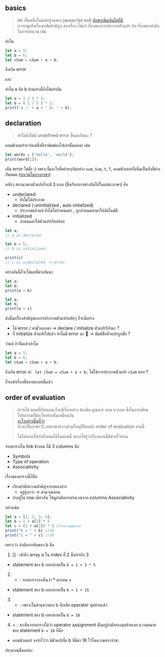 ## basics
> let เป็นหนึ่งในมาตรฐานของ javascript es6 [ศึกษาเพิ่มเติมได้ที่นี่](https://microbenz.in.th/%E0%B8%99%E0%B8%B5%E0%B9%88%E0%B8%9B%E0%B8%B5-2017-%E0%B9%81%E0%B8%A5%E0%B9%89%E0%B8%A7-%E0%B8%A1%E0%B8%B2%E0%B9%80%E0%B8%82%E0%B8%B5%E0%B8%A2%E0%B8%99-es6-%E0%B8%81%E0%B8%B1%E0%B8%99-9dede81e30da) <br/> เราจะพูดถึงเรื่องเบสิคสำคัญๆ สองเรื่อง ได้แก่ เรื่องของการประกาศตัวแปร กับ เรื่องของลำดับในการคำนวน เช่น

ทำไม
```javascript
let a = 5;
let b = 6;
let cSum = cSum + a + b;
```
ถึงเกิด error

และ 

ทำไม a กับ b ด้านล่างนี้ถึงไม่เท่ากัน
```javascript
let a = 1 / 5 * 2;
let b = ( 1 / 5 ) * 2;
print('a :' + a + ' b: ' + b); 
```
## declaration
> ทำไมถึงได้มี undefined error ขึ้นมากันนะ ?

คอมพิวเตอร์จะจำแค่สิ่งที่เราพิมพ์ลงไปเท่านั้นแหละ เช่น 
```javascript
let words = ['hello', 'world'];
print(word[1]);
```
เห็น error ใช่มั้ย :) 
เพราะงั้นอะไรที่คล้ายๆกันอย่าง `sum`, `Sum`, `t`, `T`, คอมพิวเตอร์ก็เห็นเป็นสิ่งที่ต่างกันหมด ([ยกเว้นในบางภาษา](https://en.wikipedia.org/wiki/Case_sensitivity))

หลักๆ สถานะของตัวแปรก็จะมี 3 แบบ (ชื่อเรียกอาจต่างกันไปในแต่ละภาษา) คือ
* undeclared
  - ยังไม่ได้ประกาศ
* declared ( uninitialized , auto initialized)
  - ประกาศแล้วแต่ ยังไม่ได้กำหนดค่า , ถูกกำหนดค่ามาให้อัตโนมัติ
* initialized 
  - กำหนดค่าให้ตัวแปรเรียบร้อย

```javascript
let a; 
// a is declared

let b = 5; 
// b is intialized

print(c)
// c is undeclared -> error
```

อย่างอันนี้ก็จะได้ผลที่ต่างกันนะ
```javascript
let a;
let b;
print(a + b)

let a;
let b;
print(a + c)
```
ดังนั้นเเรื่องสำคัญของการประกาศตัวแปรหลักๆ ก็จะมีอย่าง
* ได้ error / ค่ามั่วออกมา -> declare / initialize ตัวแปรรึยังนะ ?
* ก็ initialize ตัวแปรไปแล้ว ทำไมมี error นะ :thinking: -> พิมพ์ชิ่อตัวแปรถูกมั้ย ?

ว่าแต่ ถ้างั้นแล้วทำไม
```javascript
let a = 5;
let b = 6;
let cSum = cSum + a + b;
```
ถึงเกิด error ล่ะ ` let cSum = cSum + a + b;` ไม่ใช่การประกาศตัวแปร `cSum` หรอ ?

ก็จะเข้าเรื่องที่สองของบทนี้แล้ว

## order of evaluation
> ถ้าจำได้ ตอนที่เรียนเลข ก็จะมีเรื่องอย่าง ต้องคิด คูณหาร ก่อน บวกลบ ซึ่งในการเขียนโปรแกรมก็มีอะไรอย่างนั้นเหมือนกัน <br />[อะไรอย่างนั้นที่ว่า](https://docs.microsoft.com/en-us/cpp/c-language/precedence-and-order-of-evaluation?view=vs-2019) <br />ถึงจะเป็นภาษา C แต่ภาษาต่างๆส่วนใหญ่ก็ยึดหลัก order of evaluation ตามนี้

> ไม่ได้อยากให้จำทั้งหมดได้ในตอนนี้ อยากให้รู้ว่าเรื่องแบบนี้มีด้วยไว้ก่อน

จากตารางใน link ข้างบน ก็มี 3 columns คือ 
* Symbols 
* Type of operation
* Associativity

เรื่องของตารางนี้ก็คือ 
* เรียงลำดับความสำคัญจากบนลงล่าง 
  - อยู่สูงกว่า -> คำนวณก่อน
* ถ้าอยู่ใน row เดียวกัน ให้ดูลำดับการคำนวณจาก columns Associativity

อย่างเช่น 
```javascript
let a = [1, 2, 3, 4];
let b = 1 + a[2] * 5
let c = (1 + a[2]) * 5 //คำนวณดูเองนะ
print("b = " + b) //16
print("c = " + c) //20 
```
เพราะว่า ลำดับการคิดของ b คือ
1. [] : เข้าถึง array a ใน index ที่ 2 ซึ่งเท่ากับ 3 
  * statement ของ b เลยกลายเป็น  `b = 1 + 3 * 5`
2. * : จากตารางจะเห็นว่า * มาก่อน + 
  * statement ของ b เลยกลายเป็น  `b = 1 + 15` 
3. + : เพราะในด้านขวาของ b ก็เหลือ operator สุดท้ายแล้ว 
  * statement ของ b เลยกลายเป็น  `b = 16`
4. = : จะเห็นจากตารางได้ว่า operator assignment นั้นอยู่ลำดับรองสุดท้ายเลย ความหมายของ statement `b = 16` ก็คือ
  * คอมพิวเตอร์ จงจำไว้ว่า มีตัวแปรชื่อ b ที่มีค่า 16 ไว้ในความทรงจำซะ
 
ประมาณนั้นแหละ


